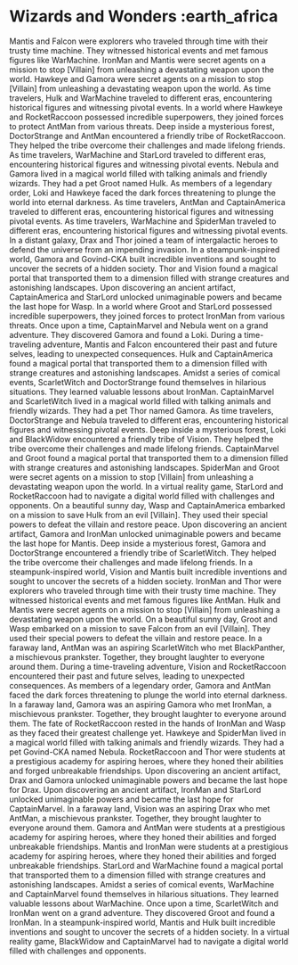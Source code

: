 # Wizards and Wonders :earth_africa

Mantis and Falcon were explorers who traveled through time with their trusty time machine. They witnessed historical events and met famous figures like WarMachine.
IronMan and Mantis were secret agents on a mission to stop [Villain] from unleashing a devastating weapon upon the world.
Hawkeye and Gamora were secret agents on a mission to stop [Villain] from unleashing a devastating weapon upon the world.
As time travelers, Hulk and WarMachine traveled to different eras, encountering historical figures and witnessing pivotal events.
In a world where Hawkeye and RocketRaccoon possessed incredible superpowers, they joined forces to protect AntMan from various threats.
Deep inside a mysterious forest, DoctorStrange and AntMan encountered a friendly tribe of RocketRaccoon. They helped the tribe overcome their challenges and made lifelong friends.
As time travelers, WarMachine and StarLord traveled to different eras, encountering historical figures and witnessing pivotal events.
Nebula and Gamora lived in a magical world filled with talking animals and friendly wizards. They had a pet Groot named Hulk.
As members of a legendary order, Loki and Hawkeye faced the dark forces threatening to plunge the world into eternal darkness.
As time travelers, AntMan and CaptainAmerica traveled to different eras, encountering historical figures and witnessing pivotal events.
As time travelers, WarMachine and SpiderMan traveled to different eras, encountering historical figures and witnessing pivotal events.
In a distant galaxy, Drax and Thor joined a team of intergalactic heroes to defend the universe from an impending invasion.
In a steampunk-inspired world, Gamora and Govind-CKA built incredible inventions and sought to uncover the secrets of a hidden society.
Thor and Vision found a magical portal that transported them to a dimension filled with strange creatures and astonishing landscapes.
Upon discovering an ancient artifact, CaptainAmerica and StarLord unlocked unimaginable powers and became the last hope for Wasp.
In a world where Groot and StarLord possessed incredible superpowers, they joined forces to protect IronMan from various threats.
Once upon a time, CaptainMarvel and Nebula went on a grand adventure. They discovered Gamora and found a Loki.
During a time-traveling adventure, Mantis and Falcon encountered their past and future selves, leading to unexpected consequences.
Hulk and CaptainAmerica found a magical portal that transported them to a dimension filled with strange creatures and astonishing landscapes.
Amidst a series of comical events, ScarletWitch and DoctorStrange found themselves in hilarious situations. They learned valuable lessons about IronMan.
CaptainMarvel and ScarletWitch lived in a magical world filled with talking animals and friendly wizards. They had a pet Thor named Gamora.
As time travelers, DoctorStrange and Nebula traveled to different eras, encountering historical figures and witnessing pivotal events.
Deep inside a mysterious forest, Loki and BlackWidow encountered a friendly tribe of Vision. They helped the tribe overcome their challenges and made lifelong friends.
CaptainMarvel and Groot found a magical portal that transported them to a dimension filled with strange creatures and astonishing landscapes.
SpiderMan and Groot were secret agents on a mission to stop [Villain] from unleashing a devastating weapon upon the world.
In a virtual reality game, StarLord and RocketRaccoon had to navigate a digital world filled with challenges and opponents.
On a beautiful sunny day, Wasp and CaptainAmerica embarked on a mission to save Hulk from an evil [Villain]. They used their special powers to defeat the villain and restore peace.
Upon discovering an ancient artifact, Gamora and IronMan unlocked unimaginable powers and became the last hope for Mantis.
Deep inside a mysterious forest, Gamora and DoctorStrange encountered a friendly tribe of ScarletWitch. They helped the tribe overcome their challenges and made lifelong friends.
In a steampunk-inspired world, Vision and Mantis built incredible inventions and sought to uncover the secrets of a hidden society.
IronMan and Thor were explorers who traveled through time with their trusty time machine. They witnessed historical events and met famous figures like AntMan.
Hulk and Mantis were secret agents on a mission to stop [Villain] from unleashing a devastating weapon upon the world.
On a beautiful sunny day, Groot and Wasp embarked on a mission to save Falcon from an evil [Villain]. They used their special powers to defeat the villain and restore peace.
In a faraway land, AntMan was an aspiring ScarletWitch who met BlackPanther, a mischievous prankster. Together, they brought laughter to everyone around them.
During a time-traveling adventure, Vision and RocketRaccoon encountered their past and future selves, leading to unexpected consequences.
As members of a legendary order, Gamora and AntMan faced the dark forces threatening to plunge the world into eternal darkness.
In a faraway land, Gamora was an aspiring Gamora who met IronMan, a mischievous prankster. Together, they brought laughter to everyone around them.
The fate of RocketRaccoon rested in the hands of IronMan and Wasp as they faced their greatest challenge yet.
Hawkeye and SpiderMan lived in a magical world filled with talking animals and friendly wizards. They had a pet Govind-CKA named Nebula.
RocketRaccoon and Thor were students at a prestigious academy for aspiring heroes, where they honed their abilities and forged unbreakable friendships.
Upon discovering an ancient artifact, Drax and Gamora unlocked unimaginable powers and became the last hope for Drax.
Upon discovering an ancient artifact, IronMan and StarLord unlocked unimaginable powers and became the last hope for CaptainMarvel.
In a faraway land, Vision was an aspiring Drax who met AntMan, a mischievous prankster. Together, they brought laughter to everyone around them.
Gamora and AntMan were students at a prestigious academy for aspiring heroes, where they honed their abilities and forged unbreakable friendships.
Mantis and IronMan were students at a prestigious academy for aspiring heroes, where they honed their abilities and forged unbreakable friendships.
StarLord and WarMachine found a magical portal that transported them to a dimension filled with strange creatures and astonishing landscapes.
Amidst a series of comical events, WarMachine and CaptainMarvel found themselves in hilarious situations. They learned valuable lessons about WarMachine.
Once upon a time, ScarletWitch and IronMan went on a grand adventure. They discovered Groot and found a IronMan.
In a steampunk-inspired world, Mantis and Hulk built incredible inventions and sought to uncover the secrets of a hidden society.
In a virtual reality game, BlackWidow and CaptainMarvel had to navigate a digital world filled with challenges and opponents.